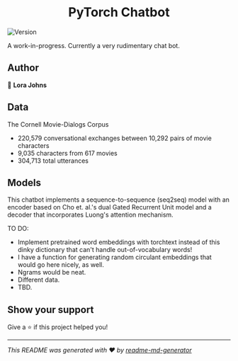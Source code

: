 <h1 align="center">PyTorch Chatbot</h1>
<p>
  <img alt="Version" src="https://img.shields.io/badge/version-0.0.1-blue.svg?cacheSeconds=2592000" />
</p>

A work-in-progress. Currently a very rudimentary chat bot.

## Author

👤 **Lora Johns**

## Data

The Cornell Movie-Dialogs Corpus

- 220,579 conversational exchanges between 10,292 pairs of movie characters
- 9,035 characters from 617 movies
- 304,713 total utterances

## Models

This chatbot implements a sequence-to-sequence (seq2seq) model with an encoder based on Cho et. al.'s dual Gated Recurrent Unit model and a decoder that incorporates Luong's attention mechanism.

TO DO:

- Implement pretrained word embeddings with torchtext instead of this dinky dictionary that can't handle out-of-vocabulary words!
- I have a function for generating random circulant embeddings that would go here nicely, as well.
- Ngrams would be neat.
- Different data.
- TBD.

## Show your support

Give a ⭐️ if this project helped you!

***
_This README was generated with ❤️ by [readme-md-generator](https://github.com/kefranabg/readme-md-generator)_
